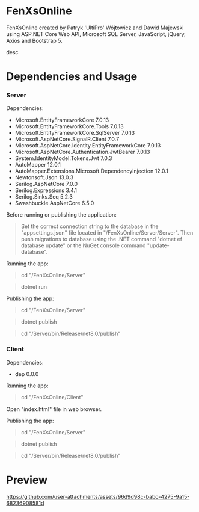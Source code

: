 # FenXsOnline
FenXsOnline created by Patryk 'UltiPro' Wójtowicz and Dawid Majewski using ASP.NET Core Web API, Microsoft SQL Server, JavaScript, jQuery, Axios and Bootstrap 5.

desc

# Dependencies and Usage

### Server

Dependencies:

<ul>
  <li>Microsoft.EntityFrameworkCore 7.0.13</li>
  <li>Microsoft.EntityFrameworkCore.Tools 7.0.13</li>
  <li>Microsoft.EntityFrameworkCore.SqlServer 7.0.13</li>
  <li>Microsoft.AspNetCore.SignalR.Client 7.0.7</li>
  <li>Microsoft.AspNetCore.Identity.EntityFrameworkCore 7.0.13</li>
  <li>Microsoft.AspNetCore.Authentication.JwtBearer 7.0.13</li>
  <li>System.IdentityModel.Tokens.Jwt 7.0.3</li>
  <li>AutoMapper 12.0.1</li>
  <li>AutoMapper.Extensions.Microsoft.DependencyInjection 12.0.1</li>
  <li>Newtonsoft.Json 13.0.3</li>
  <li>Serilog.AspNetCore 7.0.0</li>
  <li>Serilog.Expressions 3.4.1</li>
  <li>Serilog.Sinks.Seq 5.2.3</li>
  <li>Swashbuckle.AspNetCore 6.5.0</li>
</ul>

Before running or publishing the application:

> Set the correct connection string to the database in the "appsettings.json" file located in "/FenXsOnline/Server/Server". Then push migrations to database using the .NET command "dotnet ef database update" or the NuGet console command "update-database".

Running the app:

> cd "/FenXsOnline/Server"

> dotnet run

Publishing the app:

> cd "/FenXsOnline/Server"

> dotnet publish

> cd "/Server/bin/Release/net8.0/publish"

### Client

Dependencies:

<ul>
  <li>dep 0.0.0</li>
</ul>

Running the app:

> cd "/FenXsOnline/Client"

Open "index.html" file in web browser.

Publishing the app:

> cd "/FenXsOnline/Server"

> dotnet publish

> cd "/Server/bin/Release/net8.0/publish"

# Preview

https://github.com/user-attachments/assets/96d9d98c-babc-4275-9a15-68236908581d
